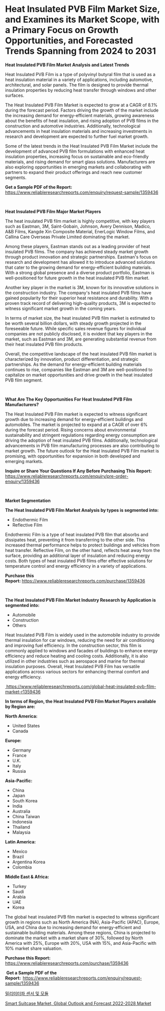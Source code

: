 <p><h1>Heat Insulated PVB Film Market Size, and Examines its Market Scope, with a Primary Focus on Growth Opportunities, and Forecasted Trends Spanning from 2024 to 2031</h1></p><p><strong>Heat Insulated PVB Film Market Analysis and Latest Trends</strong></p>
<p><p>Heat Insulated PVB Film is a type of polyvinyl butyral film that is used as a heat insulation material in a variety of applications, including automotive, architectural, and solar panels. The film is designed to provide thermal insulation properties by reducing heat transfer through windows and other surfaces.</p><p>The Heat Insulated PVB Film Market is expected to grow at a CAGR of 8.1% during the forecast period. Factors driving the growth of the market include the increasing demand for energy-efficient materials, growing awareness about the benefits of heat insulation, and rising adoption of PVB films in the construction and automotive industries. Additionally, technological advancements in heat insulation materials and increasing investments in research and development are expected to further fuel market growth.</p><p>Some of the latest trends in the Heat Insulated PVB Film Market include the development of advanced PVB film formulations with enhanced heat insulation properties, increasing focus on sustainable and eco-friendly materials, and rising demand for smart glass solutions. Manufacturers are also exploring opportunities in emerging markets and collaborating with partners to expand their product offerings and reach new customer segments.</p></p>
<p><strong>Get a Sample PDF of the Report:&nbsp;</strong> <a href="https://www.reliableresearchreports.com/enquiry/request-sample/1359436">https://www.reliableresearchreports.com/enquiry/request-sample/1359436</a></p>
<p>&nbsp;</p>
<p><strong>Heat Insulated PVB Film Major Market Players</strong></p>
<p><p>The heat insulated PVB film market is highly competitive, with key players such as Eastman, 3M, Saint-Gobain, Johnson, Avery Dennison, Madico, A&B Films, Kangde Xin Composite Material, EnerLogic Window Films, and Callina Care Overseas Private Limited dominating the market. </p><p>Among these players, Eastman stands out as a leading provider of heat insulated PVB films. The company has achieved steady market growth through product innovation and strategic partnerships. Eastman's focus on research and development has allowed it to introduce advanced solutions that cater to the growing demand for energy-efficient building materials. With a strong global presence and a diverse product portfolio, Eastman is well-positioned for future growth in the heat insulated PVB film market.</p><p>Another key player in the market is 3M, known for its innovative solutions in the construction industry. The company's heat insulated PVB films have gained popularity for their superior heat resistance and durability. With a proven track record of delivering high-quality products, 3M is expected to witness significant market growth in the coming years.</p><p>In terms of market size, the heat insulated PVB film market is estimated to be worth several billion dollars, with steady growth projected in the foreseeable future. While specific sales revenue figures for individual companies are not publicly disclosed, it is evident that key players in the market, such as Eastman and 3M, are generating substantial revenue from their heat insulated PVB film products.</p><p>Overall, the competitive landscape of the heat insulated PVB film market is characterized by innovation, product differentiation, and strategic partnerships. As the demand for energy-efficient building materials continues to rise, companies like Eastman and 3M are well-positioned to capitalize on market opportunities and drive growth in the heat insulated PVB film segment.</p></p>
<p>&nbsp;</p>
<p><strong>What Are The Key Opportunities For Heat Insulated PVB Film Manufacturers?</strong></p>
<p><p>The Heat Insulated PVB Film market is expected to witness significant growth due to increasing demand for energy-efficient buildings and automobiles. The market is projected to expand at a CAGR of over 6% during the forecast period. Rising concerns about environmental sustainability and stringent regulations regarding energy consumption are driving the adoption of heat insulated PVB films. Additionally, technological advancements in PVB film manufacturing processes are also contributing to market growth. The future outlook for the Heat Insulated PVB Film market is promising, with opportunities for expansion in both developed and emerging markets.</p></p>
<p><strong>Inquire or Share Your Questions If Any Before Purchasing This Report:</strong> <a href="https://www.reliableresearchreports.com/enquiry/pre-order-enquiry/1359436">https://www.reliableresearchreports.com/enquiry/pre-order-enquiry/1359436</a></p>
<p>&nbsp;</p>
<p><strong>Market Segmentation</strong></p>
<p><strong>The Heat Insulated PVB Film Market Analysis by types is segmented into:</strong></p>
<p><ul><li>Endothermic Film</li><li>Reflective Film</li></ul></p>
<p><p>Endothermic Film is a type of heat insulated PVB film that absorbs and dissipates heat, preventing it from transferring to the other side. This increased thermal performance helps to protect buildings and vehicles from heat transfer. Reflective Film, on the other hand, reflects heat away from the surface, providing an additional layer of insulation and reducing energy costs. Both types of heat insulated PVB films offer effective solutions for temperature control and energy efficiency in a variety of applications.</p></p>
<p><strong>Purchase this Report:&nbsp;</strong><a href="https://www.reliableresearchreports.com/purchase/1359436">https://www.reliableresearchreports.com/purchase/1359436</a></p>
<p>&nbsp;</p>
<p><strong>The Heat Insulated PVB Film Market Industry Research by Application is segmented into:</strong></p>
<p><ul><li>Automobile</li><li>Construction</li><li>Others</li></ul></p>
<p><p>Heat Insulated PVB Film is widely used in the automobile industry to provide thermal insulation for car windows, reducing the need for air conditioning and improving fuel efficiency. In the construction sector, this film is commonly applied to windows and facades of buildings to enhance energy efficiency and reduce heating and cooling costs. Additionally, it is also utilized in other industries such as aerospace and marine for thermal insulation purposes. Overall, Heat Insulated PVB Film has versatile applications across various sectors for enhancing thermal comfort and energy efficiency.</p></p>
<p><a href="https://www.reliableresearchreports.com/global-heat-insulated-pvb-film-market-r1359436">&nbsp;https://www.reliableresearchreports.com/global-heat-insulated-pvb-film-market-r1359436</a></p>
<p><strong>In terms of Region, the Heat Insulated PVB Film Market Players available by Region are:</strong></p>
<p>
    <p> <strong> North America: </strong>
        <ul>
            <li>United States</li>
            <li>Canada</li>
        </ul>
        </p> 
    <p> <strong> Europe: </strong>
        <ul>
            <li>Germany</li>
            <li>France</li>
            <li>U.K.</li>
            <li>Italy</li>
            <li>Russia</li>
        </ul>
        </p> 
    <p> <strong> Asia-Pacific: </strong>
        <ul>
            <li>China</li>
            <li>Japan</li>
            <li>South Korea</li>
            <li>India</li>
            <li>Australia</li>
            <li>China Taiwan</li>
            <li>Indonesia</li>
            <li>Thailand</li>
            <li>Malaysia</li>
        </ul>
        </p> 
    <p> <strong> Latin America: </strong>
        <ul>
            <li>Mexico</li>
            <li>Brazil</li>
            <li>Argentina Korea</li>
            <li>Colombia</li>
        </ul>
        </p> 
    <p> <strong> Middle East & Africa: </strong>
        <ul>
            <li>Turkey</li>
            <li>Saudi</li>
            <li>Arabia</li>
            <li>UAE</li>
            <li>Korea</li>
        </ul>
    </p>
    </p>
<p><p>The global heat insulated PVB film market is expected to witness significant growth in regions such as North America (NA), Asia-Pacific (APAC), Europe, USA, and China due to increasing demand for energy-efficient and sustainable building materials. Among these regions, China is projected to dominate the market with a market share of 30%, followed by North America with 25%, Europe with 20%, USA with 15%, and Asia-Pacific with 10% market share valuation.</p></p>
<p><strong>Purchase this Report: </strong><a href="https://www.reliableresearchreports.com/purchase/1359436">https://www.reliableresearchreports.com/purchase/1359436</a></p>
<p>&nbsp;<strong>Get a Sample PDF of the Report:&nbsp;&nbsp;</strong><a href="https://www.reliableresearchreports.com/enquiry/request-sample/1359436">https://www.reliableresearchreports.com/enquiry/request-sample/1359436</a></p>
<p><strong></strong></p>
<p><p><a href="https://github.com/sarassiksa/Market-Research-Report-List-1/blob/main/3380466125039.md">밀리미터파 센서 및 모듈</a></p><p><a href="https://github.com/lesliranch56456/Market-Research-Report-List-1/blob/main/smart-suitcase-market-global-outlook-and-forecast-2022-2028-market.md">Smart Suitcase Market, Global Outlook and Forecast 2022-2028 Market</a></p></p>